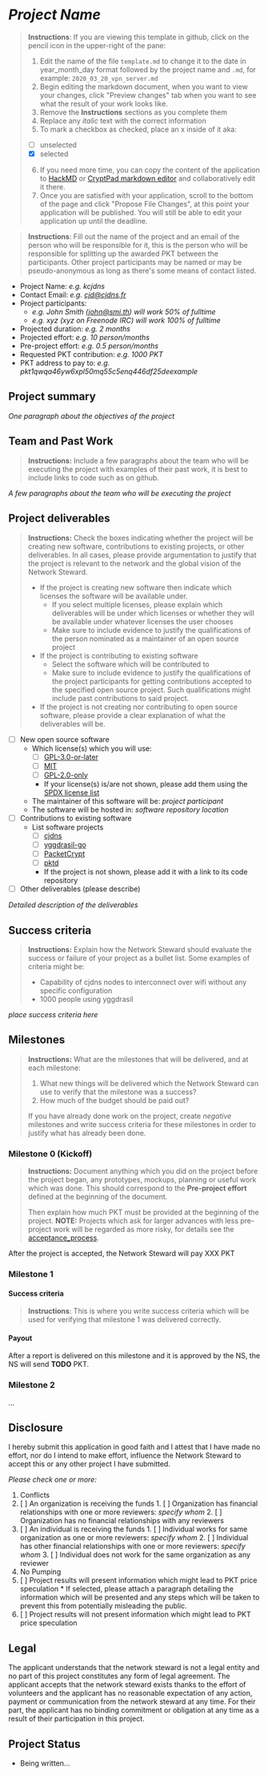 # *Project Name*

> **Instructions**: If you are viewing this template in github, click on the pencil icon in the
upper-right of the pane:
> 1. Edit the name of the file `template.md` to change it to the date in year_month_day format
followed by the project name and `.md`, for example: `2020_03_20_vpn_server.md`
> 2. Begin editing the markdown document, when you want to view your changes, click "Preview changes"
> tab when you want to see what the result of your work looks like.
> 3. Remove the **Instructions** sections as you complete them
> 4. Replace any *italic* text with the correct information
> 5. To mark a checkbox as checked, place an x inside of it aka:
>   * [ ] unselected
>   * [x] selected
> 6. If you need more time, you can copy the content of the application to [HackMD](https://hackmd.io/)
> or [CryptPad markdown editor](https://cryptpad.fr/code) and collaboratively edit it there.
> 7. Once you are satisfied with your application, scroll to the bottom of the page and click
> "Propose File Changes", at this point your application will be published. You will still be able
> to edit your application up until the deadline.

> **Instructions**:
> Fill out the name of the project and an email of the person who will be responsible for it, this is the person who will be responsible for splitting up the awarded PKT between the participants. Other project participants may be named or may be pseudo-anonymous as long as there's some means of contact listed.

* Project Name: *e.g. kcjdns*
* Contact Email: *e.g. cjd@cjdns.fr*
* Project participants:
  * *e.g. John Smith (john@smi.th) will work 50% of fulltime*
  * *e.g. xyz (xyz on Freenode IRC) will work 100% of fulltime*
* Projected duration: *e.g. 2 months*
* Projected effort: *e.g. 10 person/months*
* Pre-project effort: *e.g. 0.5 person/months*
* Requested PKT contribution: *e.g. 1000 PKT*
* PKT address to pay to: *e.g. pkt1qwqa46yw6xpl50mq55c5enq446df25deexample*

## Project summary

*One paragraph about the objectives of the project*

## Team and Past Work

> **Instructions:** Include a few paragraphs about the team who will be executing the project with
examples of their past work, it is best to include links to code such as on github.

*A few paragraphs about the team who will be executing the project*

## Project deliverables

> **Instructions:** Check the boxes indicating whether the project will be creating new software, contributions to existing projects, or other deliverables. In all cases, please provide argumentation to justify that the project is relevant to the network and the global vision of the Network Steward.
> * If the project is creating new software then indicate which licenses the software will be available under.
>   * If you select multiple licenses, please explain which deliverables will be under which licenses or whether they will be available under whatever licenses the user chooses
>   * Make sure to include evidence to justify the qualifications of the person nominated as a maintainer of an open source project
> * If the project is contributing to existing software
>   * Select the software which will be contributed to
>   * Make sure to include evidence to justify the qualifications of the project participants for getting contributions accepted to the specified open source project. Such qualifications might include past contributions to said project.
> * If the project is not creating nor contributing to open source software, please provide a clear explanation of what the deliverables will be.

* [ ] New open source software
    * Which license(s) which you will use:
      * [ ] [GPL-3.0-or-later](https://spdx.org/licenses/GPL-3.0-or-later.html)
      * [ ] [MIT](https://spdx.org/licenses/MIT.html)
      * [ ] [GPL-2.0-only](https://spdx.org/licenses/GPL-2.0-only.html)
      * If your license(s) is/are not shown, please add them using the [SPDX license list](https://spdx.org/licenses/)
    * The maintainer of this software will be: *project participant*
    * The software will be hosted in: *software repository location*
* [ ] Contributions to existing software
  * List software projects
    * [ ] [cjdns](https://github.com/cjdelisle/cjdns)
    * [ ] [yggdrasil-go](https://github.com/yggdrasil-network/yggdrasil-go)
    * [ ] [PacketCrypt](https://github.com/cjdelisle/PacketCrypt)
    * [ ] [pktd](https://github.com/pkt-cash/pktd)
    * If the project is not shown, please add it with a link to its code repository
* [ ] Other deliverables (please describe)

*Detailed description of the deliverables*

## Success criteria

> **Instructions:** Explain how the Network Steward should evaluate the success or failure of your project as a bullet list. Some examples of criteria might be:
> * Capability of cjdns nodes to interconnect over wifi without any specific configuration
> * 1000 people using yggdrasil

*place success criteria here*

## Milestones

> **Instructions:** What are the milestones that will be delivered, and at each milestone:
> 1. What new things will be delivered which the Network Steward can use to verify that the milestone was a success?
> 2. How much of the budget should be paid out?
>
> If you have already done work on the project, create *negative* milestones and write success criteria for
> these milestones in order to justify what has already been done.

### Milestone 0 (Kickoff)

> **Instructions:** Document anything which you did on the project before the project began, any prototypes,
> mockups, planning or useful work which was done. This should correspond to the **Pre-project effort**
> defined at the beginning of the document.
>
> Then explain how much PKT must be provided at the beginning of the project. **NOTE:** Projects which ask for larger advances with less pre-project work will be regarded as more risky, for details see the [acceptance_process](https://github.com/pkt-cash/ns-projects/blob/master/acceptance_process.md).

After the project is accepted, the Network Steward will pay XXX PKT

### Milestone 1

#### Success criteria
> **Instructions**: This is where you write success criteria which will be used for verifying that
milestone 1 was delivered correctly.

#### Payout
After a report is delivered on this milestone and it is approved by the NS, the NS will send **TODO** PKT.

### Milestone 2

...

## Disclosure
I hereby submit this application in good faith and I attest that I have made no effort, nor do I
intend to make effort, influence the Network Steward to accept this or any other project I have
submitted.

*Please check one or more:*

1. Conflicts
  1. [ ] An organization is receiving the funds
    1. [ ] Organization has financial relationships with one or more reviewers: *specify whom*
    2. [ ] Organization has no financial relationships with any reviewers
  2. [ ] An individual is receiving the funds
    1. [ ] Individual works for same organization as one or more reviewers: *specify whom*
    2. [ ] Individual has other financial relationships with one or more reviewers: *specify whom*
    3. [ ] Individual does not work for the same organization as any reviewer
2. No Pumping
  1. [ ] Project results will present information which might lead to PKT price speculation
    * If selected, please attach a paragraph detailing the information which will be presented and any steps which will be taken to prevent this from potentially misleading the public.
  2. [ ] Project results will not present information which might lead to PKT price speculation

## Legal

The applicant understands that the network steward is not a legal entity and no part of this
project constitutes any form of legal agreement. The applicant accepts that the network steward
exists thanks to the effort of volunteers and the applicant has no reasonable expectation of any
action, payment or communication from the network steward at any time. For their part, the
applicant has no binding commitment or obligation at any time as a result of their participation
in this project.

## Project Status

* Being written...
